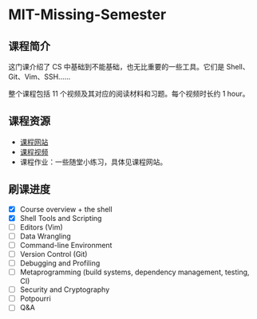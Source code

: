 # MIT-Missing-Semester

## 课程简介

这门课介绍了 CS 中基础到不能基础，也无比重要的一些工具。它们是  Shell、Git、Vim、SSH......

整个课程包括 11 个视频及其对应的阅读材料和习题。每个视频时长约 1 hour。

## 课程资源

- [课程网站](https://missing.csail.mit.edu/2020/)
- [课程视频](https://www.youtube.com/playlist?list=PLyzOVJj3bHQuloKGG59rS43e29ro7I57J)
- 课程作业：一些随堂小练习，具体见课程网站。

## 刷课进度

- [x] Course overview + the shell
- [x] Shell Tools and Scripting
- [ ] Editors (Vim)
- [ ] Data Wrangling
- [ ] Command-line Environment
- [ ] Version Control (Git)
- [ ] Debugging and Profiling
- [ ] Metaprogramming (build systems, dependency management, testing, CI)
- [ ] Security and Cryptography
- [ ] Potpourri
- [ ] Q&A
